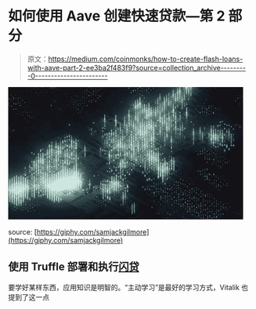 # 如何使用 Aave 创建快速贷款—第 2 部分

> 原文：<https://medium.com/coinmonks/how-to-create-flash-loans-with-aave-part-2-ee3ba2f483f9?source=collection_archive---------0----------------------->

![](img/5d35d585746b02024bf932956654264a.png)

source: [https://giphy.com/samjackgilmore](https://giphy.com/samjackgilmore)

## 使用 Truffle 部署和执行[闪贷](https://blog.coincodecap.com/stories/flash-loans-borrow-without-collateral)

要学好某样东西，应用知识是明智的。“主动学习”是最好的学习方式，Vitalik 也提到了这一点